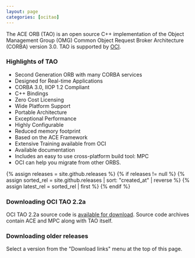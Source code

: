 ```yaml
---
layout: page
categories: [ocitao]
---
```


The ACE ORB (TAO) is an open source C++ implementation of the Object Management Group (OMG) Common Object Request Broker Architecture (CORBA) version 3.0. TAO is supported by [OCI](http://www.objectcomputing.com).

### Highlights of TAO

 - Second Generation ORB with many CORBA services
 - Designed for Real-time Applications
 - CORBA 3.0, IIOP 1.2 Compliant
 - C++ Bindings
 - Zero Cost Licensing
 - Wide Platform Support
 - Portable Architecture
 - Exceptional Performance
 - Highly Configurable
 - Reduced memory footprint
 - Based on the ACE Framework
 - Extensive Training available from OCI
 - Available documentation
 - Includes an easy to use cross-platform build tool: MPC
 - OCI can help you migrate from other ORBS.

{% assign releases = site.github.releases %}
{% if releases != null %}
    {% assign sorted_rel = site.github.releases | sort: "created_at" | reverse %}
    {% assign latest_rel = sorted_rel | first %}
{% endif %}

### Downloading OCI TAO 2.2a

OCI TAO 2.2a source code is [available for download]({{site.baseurl}}/downloads/2.2aDownloadNotes.html).  Source code archives contain ACE and MPC along with TAO itself.

### Downloading older releases

Select a version from the "Download links" menu at the top of this page.
